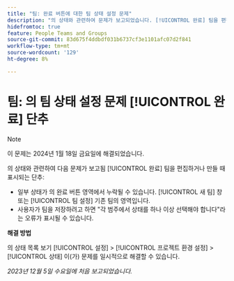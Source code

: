 ```yaml
---
title: "팀: 완료 버튼에 대한 팀 상태 설정 문제"
description: "의 상태와 관련하여 문제가 보고되었습니다. [!UICONTROL 완료] 팀을 편집하거나 만들 때 단추 사용 해결 방법을 사용할 수 있습니다."
hidefromtoc: true
feature: People Teams and Groups
source-git-commit: 83d675f4ddbdf031b6737cf3e1101afc07d2f841
workflow-type: tm+mt
source-wordcount: '129'
ht-degree: 8%

---
```



# 팀: 의 팀 상태 설정 문제 [!UICONTROL 완료] 단추

>[!NOTE]
>
>이 문제는 2024년 1월 18일 금요일에 해결되었습니다.

의 상태와 관련하여 다음 문제가 보고됨 [!UICONTROL 완료] 팀을 편집하거나 만들 때 표시되는 단추:

* 일부 상태가 의 완료 버튼 영역에서 누락될 수 있습니다. [!UICONTROL 새 팀] 창 또는 [!UICONTROL 팀 설정] 기존 팀의 영역입니다.
* 사용자가 팀을 저장하려고 하면 &quot;각 범주에서 상태를 하나 이상 선택해야 합니다&quot;라는 오류가 표시될 수 있습니다.

**해결 방법**

의 상태 목록 보기 [!UICONTROL 설정] > [!UICONTROL 프로젝트 환경 설정] > [!UICONTROL 상태] 이(가) 문제를 일시적으로 해결할 수 있습니다.

_2023년 12월 5일 수요일에 처음 보고되었습니다._
